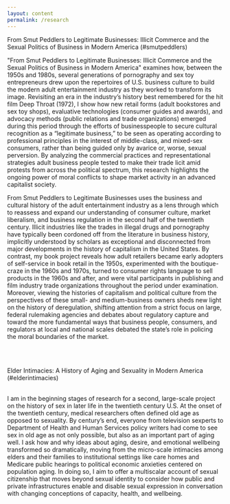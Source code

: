 ```yaml
---
layout: content
permalink: /research
---
```

From Smut Peddlers to Legitimate Businesses: Illicit Commerce and the Sexual Politics of Business in Modern America (#smutpeddlers)
<br>

"From Smut Peddlers to Legitimate Businesses: Illicit Commerce and the Sexual Politics of Business in Modern America" examines how, between the 1950s and 1980s, several generations of pornography and sex toy entrepreneurs drew upon the repertoires of U.S. business culture to build the modern adult entertainment industry as they worked to transform its image. Revisiting an era in the industry’s history best remembered for the hit film Deep Throat (1972), I show how new retail forms (adult bookstores and sex toy shops), evaluative technologies (consumer guides and awards), and advocacy methods (public relations and trade organizations) emerged during this period through the efforts of businesspeople to secure cultural recognition as a “legitimate business,” to be seen as operating according to professional principles in the interest of middle-class, and mixed-sex consumers, rather than being guided only by avarice or, worse, sexual perversion. By analyzing the commercial practices and representational strategies adult business people tested to make their trade licit amid protests from across the political spectrum, this research highlights the ongoing power of moral conflicts to shape market activity in an advanced capitalist society.

From Smut Peddlers to Legitimate Businesses uses the business and cultural history of the adult entertainment industry as a lens through which to reassess and expand our understanding of consumer culture, market liberalism, and business regulation in the second half of the twentieth century. Illicit industries like the trades in illegal drugs and pornography have typically been cordoned off from the literature in business history, implicitly understood by scholars as exceptional and disconnected from major developments in the history of capitalism in the United States. By contrast, my book project reveals how adult retailers became early adopters of self-service in book retail in the 1950s, experimented with the boutique-craze in the 1960s and 1970s, turned to consumer rights language to sell products in the 1960s and after, and were vital participants in publishing and film industry trade organizations throughout the period under examination. Moreover, viewing the histories of capitalism and political culture from the perspectives of these small- and medium-business owners sheds new light on the history of deregulation, shifting attention from a strict focus on large, federal rulemaking agencies and debates about regulatory capture and toward the more fundamental ways that business people, consumers, and regulators at local and national scales debated the state’s role in policing the moral boundaries of the market. 

<br>
<br>

Elder Intimacies: A History of Aging and Sexuality in Modern America (#elderintimacies)

<br>
I am in the beginning stages of research for a second, large-scale project on the history of sex in later life in the twentieth century U.S. At the onset of the twentieth century, medical researchers often defined old age as opposed to sexuality. By century’s end, everyone from television sexperts to Department of Health and Human Services policy writers had come to see sex in old age as not only possible, but also as an important part of aging well. I ask how and why ideas about aging, desire, and emotional wellbeing transformed so dramatically, moving from the micro-scale intimacies among elders and their families to institutional settings like care homes and Medicare public hearings to political economic anxieties centered on population aging. In doing so, I aim to offer a multiscalar account of sexual citizenship that moves beyond sexual identity to consider how public and private infrastructures enable and disable sexual expression in conversation with changing conceptions of capacity, health, and wellbeing. 




